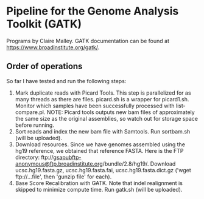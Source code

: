 # Pipeline for the Genome Analysis Toolkit (GATK)
Programs by Claire Malley. GATK documentation can be found at https://www.broadinstitute.org/gatk/.

## Order of operations
So far I have tested and run the following steps:

1. Mark duplicate reads with Picard Tools. This step is parallelized for as many threads as there are files. picard.sh is a wrapper for picard1.sh. Monitor which samples have been successfully processed with list-compare.pl. NOTE: Picard tools outputs new bam files of approximately the same size as the original assemblies, so watch out for storage space before running.
2. Sort reads and index the new bam file with Samtools. Run sortbam.sh (will be uploaded).
3. Download resources. Since we have genomes assembled using the hg19 reference, we obtained that reference FASTA. Here is the FTP directory: ftp://gsapubftp-anonymous@ftp.broadinstitute.org/bundle/2.8/hg19/. Download ucsc.hg19.fasta.gz, ucsc.hg19.fasta.fai, ucsc.hg19.fasta.dict.gz ('wget ftp://...file', then 'gunzip file' for each). 
4. Base Score Recalibration with GATK. Note that indel realignment is skipped to minimize compute time. Run gatk.sh (will be uploaded).
